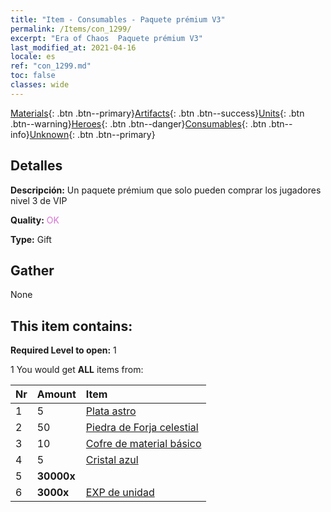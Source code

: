 ```yaml
---
title: "Item - Consumables - Paquete prémium V3"
permalink: /Items/con_1299/
excerpt: "Era of Chaos  Paquete prémium V3"
last_modified_at: 2021-04-16
locale: es
ref: "con_1299.md"
toc: false
classes: wide
---
```

 [Materials](/es/Items/){: .btn .btn--primary}[Artifacts](/es/Items/Artifacts/){: .btn .btn--success}[Units](/es/Items/Units/){: .btn .btn--warning}[Heroes](/es/Items/Heroes/){: .btn .btn--danger}[Consumables](/es/Items/Consumables/){: .btn .btn--info}[Unknown](/es/Items/Unknown/){: .btn .btn--primary}

## Detalles
 **Descripción:** Un paquete prémium que solo pueden comprar los jugadores nivel 3 de VIP

 **Quality:** <span style="color: #DA70D6">OK</span>

 **Type:** Gift

## Gather

  None

## This item contains:

 **Required Level to open:** 1

 1 You would get **ALL** items  from:

  | Nr | Amount |     Item    |
  |:---|:-------|:------------|
  | 1 | 5 | [Plata astro](/es/Items/con_969/) |  | 
  | 2 | 50 | [Piedra de Forja celestial](/es/Items/art_188/) |  | 
  | 3 | 10 | [Cofre de material básico](/es/Items/con_756/) |  | 
  | 4 | 5 | [Cristal azul](/es/Items/con_716/) |  | 
  | 5 |  **30000x** | <i class="fas fa-coins"/> |  | 
  | 6 |  **3000x** | [EXP de unidad](/es/Items/con_902/) |  | 
